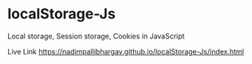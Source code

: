 # localStorage-Js

Local storage, Session storage, Cookies in JavaScript

Live Link https://nadimpallibhargav.github.io/localStorage-Js/index.html
